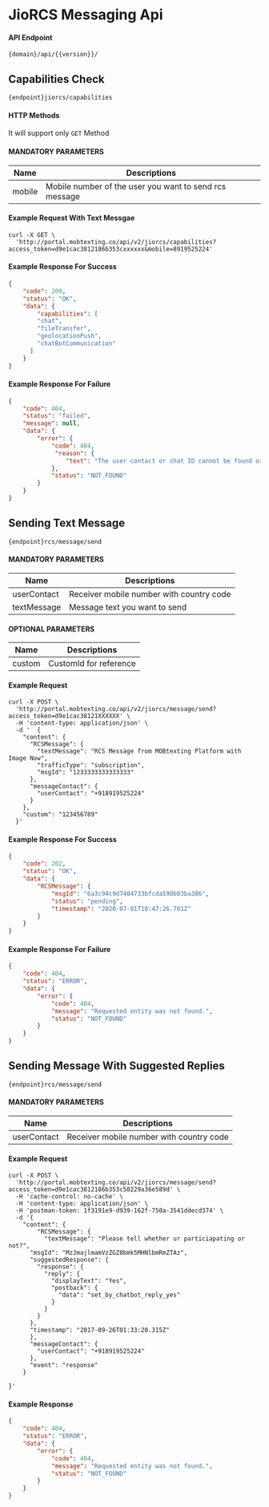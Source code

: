 # JioRCS Messaging Api


#### API Endpoint

```
{domain}/api/{{version}}/
```

## Capabilities Check

```
{endpoint}jiorcs/capabilities
```
#### HTTP Methods
  
  It will support only `GET` Method

####  MANDATORY PARAMETERS

| Name     | Descriptions |
|----------|--------------|
| mobile | Mobile number of the user you want to send rcs message |

#### Example Request With Text Messgae

```
curl -X GET \
  'http://portal.mobtexting.co/api/v2/jiorcs/capabilities?access_token=d9e1cac3812186b353cxxxxxx&mobile=8919525224'
```

#### Example Response For Success

```json
{
    "code": 200,
    "status": "OK",
    "data": {
        "capabilities": [
        "chat",
        "fileTransfer",
        "geolocationPush",
        "chatBotCommunication"
      ]
    }
}
```

#### Example Response For Failure

```json
{
    "code": 404,
    "status": "failed",
    "message": null,
    "data": {
        "error": {
            "code": 404,
             "reason": {
                "text": "The user contact or chat ID cannot be found or the given user's device is not RCS capabile."
            },
            "status": "NOT_FOUND"
        }
    }
}
```


## Sending Text Message

```
{endpoint}rcs/message/send
```

####  MANDATORY PARAMETERS

| Name     | Descriptions |
|----------|--------------|
| userContact | Receiver mobile number with country code|
| textMessage | Message text you want to send |

####  OPTIONAL PARAMETERS

| Name     | Descriptions |
|----------|--------------|
| custom | CustomId for reference|


####  Example Request

```
curl -X POST \
  'http://portal.mobtexting.co/api/v2/jiorcs/message/send?access_token=d9e1cac38121XXXXXX' \
  -H 'content-type: application/json' \
  -d '  {
    "content": {
      "RCSMessage": {
        "textMessage": "RCS Message from MOBtexting Platform with Image Now",
        "trafficType": "subscription",
        "msgId": "1233333333333333"
      },
      "messageContact": {
        "userContact": "+918919525224"
      }
    },
    "custom": "123456789"
  }'
  ```
#### Example Response For Success

```json
{
    "code": 202,
    "status": "OK",
    "data": {
        "RCSMessage": {
            "msgId": "6a3c94c9d7404733bfcda590b03ba386",
            "status": "pending",
            "timestamp": "2020-07-01T10:47:26.701Z"
        }
    }
}
```

#### Example Response For Failure

```json
{
    "code": 404,
    "status": "ERROR",
    "data": {
        "error": {
            "code": 404,
            "message": "Requested entity was not found.",
            "status": "NOT_FOUND"
        }
    }
}
```

## Sending Message With Suggested Replies

```
{endpoint}rcs/message/send
```

####  MANDATORY PARAMETERS

| Name     | Descriptions |
|----------|--------------|
| userContact | Receiver mobile number with country code|


####  Example Request

```
curl -X POST \
  'http://portal.mobtexting.co/api/v2/jiorcs/message/send?access_token=d9e1cac3812186b353c50229a36e589d' \
  -H 'cache-control: no-cache' \
  -H 'content-type: application/json' \
  -H 'postman-token: 1f3191e9-d939-162f-750a-3541ddecd374' \
  -d '{
    "content": {
        "RCSMessage": {
          "textMessage": "Please tell whether ur particiapating or not?",
      "msgId": "MzJmajlmamVzZGZ8bmk5MHNlbmRmZTAz",
      "suggestedResponse": {
        "response": {
          "reply": {
            "displayText": "Yes",
            "postback": {
              "data": "set_by_chatbot_reply_yes"
            }
          }
        }
      },
      "timestamp": "2017-09-26T01:33:20.315Z"
      },
      "messageContact": {
        "userContact": "+918919525224"
      },
      "event": "response"
    }
    
}'

  ```
#### Example Response

```json
{
    "code": 404,
    "status": "ERROR",
    "data": {
        "error": {
            "code": 404,
            "message": "Requested entity was not found.",
            "status": "NOT_FOUND"
        }
    }
}
```